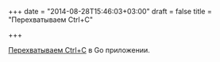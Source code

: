 +++
date = "2014-08-28T15:46:03+03:00"
draft = false
title = "Перехватываем Ctrl+C"

+++

<p><a href="http://nathanleclaire.com/blog/2014/08/24/handling-ctrl-c-interrupt-signal-in-golang-programs/">Перехватываем Ctrl+C</a> в Go приложении.</p>

